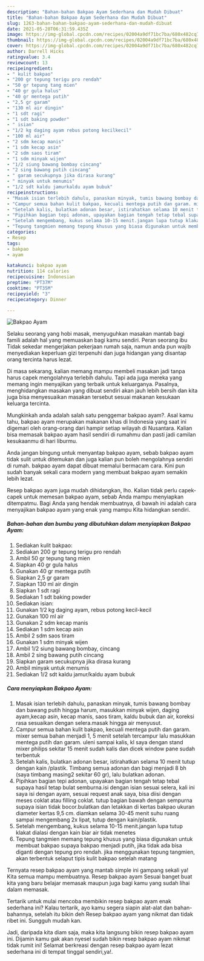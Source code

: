 ```yaml
---
description: "Bahan-bahan Bakpao Ayam Sederhana dan Mudah Dibuat"
title: "Bahan-bahan Bakpao Ayam Sederhana dan Mudah Dibuat"
slug: 1263-bahan-bahan-bakpao-ayam-sederhana-dan-mudah-dibuat
date: 2021-05-28T06:31:59.435Z
image: https://img-global.cpcdn.com/recipes/02004a9df71bc7ba/680x482cq70/bakpao-ayam-foto-resep-utama.jpg
thumbnail: https://img-global.cpcdn.com/recipes/02004a9df71bc7ba/680x482cq70/bakpao-ayam-foto-resep-utama.jpg
cover: https://img-global.cpcdn.com/recipes/02004a9df71bc7ba/680x482cq70/bakpao-ayam-foto-resep-utama.jpg
author: Darrell Hicks
ratingvalue: 3.4
reviewcount: 13
recipeingredient:
- " kulit bakpao"
- "200 gr tepung terigu pro rendah"
- "50 gr tepung tang mien"
- "40 gr gula halus"
- "40 gr mentega putih"
- "2,5 gr garam"
- "130 ml air dingin"
- "1 sdt ragi"
- "1 sdt baking powder"
- " isian"
- "1/2 kg daging ayam rebus potong kecilkecil"
- "100 ml air"
- "2 sdm kecap manis"
- "1 sdm kecap asin"
- "2 sdm saos tiram"
- "1 sdm minyak wijen"
- "1/2 siung bawang bombay cincang"
- "2 sing bawang putih cincang"
- " garam secukupnya jika dirasa kurang"
- " minyak untuk menumis"
- "1/2 sdt kaldu jamurkaldu ayam bubuk"
recipeinstructions:
- "Masak isian terlebih dahulu, panaskan minyak, tumis bawang bombay dan bawang putih hingga harum, masukkan minyak wijen, daging ayam,kecap asin, kecap manis, saos tiram, kaldu bubuk dan air, koreksi rasa sesuaikan dengan selera.masak hingga air menyusut."
- "Campur semua bahan kulit bakpao, kecuali mentega putih dan garam. mixer semua bahan menjadi 1, 5 menit setelah tercampur lalu masukkan mentega putih dan garam. uleni sampai kalis, kl saya dengan stand mixer philips sekitar 15 menit sudah kalis dan dicek window pane sudah terbentuk"
- "Setelah kalis, bulatkan adonan besar, istirahatkan selama 10 menit tutup dengan kain /plastik. Timbang semua adonan dan bagi menjadi 8 bh (saya timbang masing2 sekitar 60 gr), lalu bulatkan adonan."
- "Pipihkan bagian tepi adonan, upayakan bagian tengah tetap tebal supaya hasil tetap bulat semburna.isi dengan isian sesuai selera, kali ini saya isi dengan ayam, sesuai request anak saya, bisa diisi dengan meses coklat atau filling coklat. tutup bagian bawah dengan sempurna supaya isian tidak bocor.bulatkan dan letakkan di kertas bakpao ukuran diameter kertas 9,5 cm. diamkan selama 30-45 menit suhu ruang sampai mengembang 2x lipat, tutup dengan kain/plastik."
- "Setelah mengembang, kukus selama 10-15 menit.jangan lupa tutup klakat dialasi dengan kain biar air tidak menetes"
- "Tepung tangmien memang tepung khusus yang biasa digunakan untuk membuat bakpao supaya bakpao menjadi putih, jika tidak ada bisa diganti dengan tepung pro rendah. jika menggunakan tepung tangmien, akan terbentuk selaput tipis kulit bakpao setelah matang"
categories:
- Resep
tags:
- bakpao
- ayam

katakunci: bakpao ayam 
nutrition: 114 calories
recipecuisine: Indonesian
preptime: "PT37M"
cooktime: "PT35M"
recipeyield: "3"
recipecategory: Dinner

---
```



![Bakpao Ayam](https://img-global.cpcdn.com/recipes/02004a9df71bc7ba/680x482cq70/bakpao-ayam-foto-resep-utama.jpg)

Selaku seorang yang hobi masak, menyuguhkan masakan mantab bagi famili adalah hal yang memuaskan bagi kamu sendiri. Peran seorang ibu Tidak sekedar mengerjakan pekerjaan rumah saja, namun anda pun wajib menyediakan keperluan gizi terpenuhi dan juga hidangan yang disantap orang tercinta harus lezat.

Di masa  sekarang, kalian memang mampu membeli masakan jadi tanpa harus capek mengolahnya terlebih dahulu. Tapi ada juga mereka yang memang ingin menyajikan yang terbaik untuk keluarganya. Pasalnya, menghidangkan masakan yang dibuat sendiri akan jauh lebih bersih dan kita juga bisa menyesuaikan masakan tersebut sesuai makanan kesukaan keluarga tercinta. 



Mungkinkah anda adalah salah satu penggemar bakpao ayam?. Asal kamu tahu, bakpao ayam merupakan makanan khas di Indonesia yang saat ini digemari oleh orang-orang dari hampir setiap wilayah di Nusantara. Kalian bisa memasak bakpao ayam hasil sendiri di rumahmu dan pasti jadi camilan kesukaanmu di hari liburmu.

Anda jangan bingung untuk menyantap bakpao ayam, sebab bakpao ayam tidak sulit untuk ditemukan dan juga kalian pun boleh mengolahnya sendiri di rumah. bakpao ayam dapat dibuat memalui bermacam cara. Kini pun sudah banyak sekali cara modern yang membuat bakpao ayam semakin lebih lezat.

Resep bakpao ayam juga mudah dihidangkan, lho. Kalian tidak perlu capek-capek untuk memesan bakpao ayam, sebab Anda mampu menyiapkan ditempatmu. Bagi Anda yang hendak membuatnya, di bawah ini adalah cara menyajikan bakpao ayam yang enak yang mampu Kita hidangkan sendiri.

<!--inarticleads1-->

##### Bahan-bahan dan bumbu yang dibutuhkan dalam menyiapkan Bakpao Ayam:

1. Sediakan  kulit bakpao:
1. Sediakan 200 gr tepung terigu pro rendah
1. Ambil 50 gr tepung tang mien
1. Siapkan 40 gr gula halus
1. Gunakan 40 gr mentega putih
1. Siapkan 2,5 gr garam
1. Siapkan 130 ml air dingin
1. Siapkan 1 sdt ragi
1. Sediakan 1 sdt baking powder
1. Sediakan  isian:
1. Gunakan 1/2 kg daging ayam, rebus potong kecil-kecil
1. Gunakan 100 ml air
1. Gunakan 2 sdm kecap manis
1. Sediakan 1 sdm kecap asin
1. Ambil 2 sdm saos tiram
1. Gunakan 1 sdm minyak wijen
1. Ambil 1/2 siung bawang bombay, cincang
1. Ambil 2 sing bawang putih cincang
1. Siapkan  garam secukupnya jika dirasa kurang
1. Ambil  minyak untuk menumis
1. Sediakan 1/2 sdt kaldu jamur/kaldu ayam bubuk




<!--inarticleads2-->

##### Cara menyiapkan Bakpao Ayam:

1. Masak isian terlebih dahulu, panaskan minyak, tumis bawang bombay dan bawang putih hingga harum, masukkan minyak wijen, daging ayam,kecap asin, kecap manis, saos tiram, kaldu bubuk dan air, koreksi rasa sesuaikan dengan selera.masak hingga air menyusut.
1. Campur semua bahan kulit bakpao, kecuali mentega putih dan garam. mixer semua bahan menjadi 1, 5 menit setelah tercampur lalu masukkan mentega putih dan garam. uleni sampai kalis, kl saya dengan stand mixer philips sekitar 15 menit sudah kalis dan dicek window pane sudah terbentuk
1. Setelah kalis, bulatkan adonan besar, istirahatkan selama 10 menit tutup dengan kain /plastik. Timbang semua adonan dan bagi menjadi 8 bh (saya timbang masing2 sekitar 60 gr), lalu bulatkan adonan.
1. Pipihkan bagian tepi adonan, upayakan bagian tengah tetap tebal supaya hasil tetap bulat semburna.isi dengan isian sesuai selera, kali ini saya isi dengan ayam, sesuai request anak saya, bisa diisi dengan meses coklat atau filling coklat. tutup bagian bawah dengan sempurna supaya isian tidak bocor.bulatkan dan letakkan di kertas bakpao ukuran diameter kertas 9,5 cm. diamkan selama 30-45 menit suhu ruang sampai mengembang 2x lipat, tutup dengan kain/plastik.
1. Setelah mengembang, kukus selama 10-15 menit.jangan lupa tutup klakat dialasi dengan kain biar air tidak menetes
1. Tepung tangmien memang tepung khusus yang biasa digunakan untuk membuat bakpao supaya bakpao menjadi putih, jika tidak ada bisa diganti dengan tepung pro rendah. jika menggunakan tepung tangmien, akan terbentuk selaput tipis kulit bakpao setelah matang




Ternyata resep bakpao ayam yang mantab simple ini gampang sekali ya! Kita semua mampu membuatnya. Resep bakpao ayam Sesuai banget buat kita yang baru belajar memasak maupun juga bagi kamu yang sudah lihai dalam memasak.

Tertarik untuk mulai mencoba membikin resep bakpao ayam enak sederhana ini? Kalau tertarik, ayo kamu segera siapin alat-alat dan bahan-bahannya, setelah itu bikin deh Resep bakpao ayam yang nikmat dan tidak ribet ini. Sungguh mudah kan. 

Jadi, daripada kita diam saja, maka kita langsung bikin resep bakpao ayam ini. Dijamin kamu gak akan nyesel sudah bikin resep bakpao ayam nikmat tidak rumit ini! Selamat berkreasi dengan resep bakpao ayam lezat sederhana ini di tempat tinggal sendiri,ya!.

